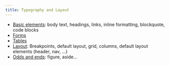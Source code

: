 ```yaml
---
title: Typography and Layout
---
```


- [Basic elements]: body text, headings, links, inline formatting, blockquote, code blocks
- [Forms]
- [Tables]
- [Layout]: Breakpoints, default layout, grid, columns, default layout elements (header, nav, ...)
- [Odds and ends]: figure, aside...

[Basic elements]: basics/
[Forms]: forms/
[Tables]: tables/
[Layout]: layout/
[Odds and ends]: odds-and-ends/

